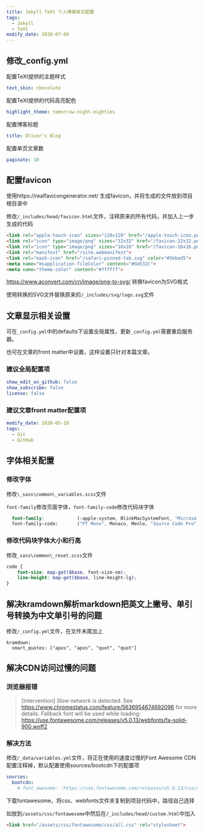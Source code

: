 ```yaml
---
title: Jekyll TeXt 个人博客样式配置
tags: 
  - Jekyll
  - TeXt
modify_date: 2020-07-09
---
```


## 修改_config.yml

<!--more-->

配置TeXt提供的主题样式

```yaml
text_skin: chocolate
```

配置TeXt提供的代码高亮配色

```yaml
highlight_theme: tomorrow-night-eighties
```

配置博客标题

```yaml
title: Oliver's Blog
```

配置单页文章数

```yaml
paginate: 10
```



## 配置favicon

使用https://realfavicongenerator.net/ 生成favicon，并将生成的文件放到项目根目录中

修改`/_includes/head/favicon.html`文件，注释原来的所有代码，并加入上一步生成的代码

```html
<link rel="apple-touch-icon" sizes="120x120" href="/apple-touch-icon.png">
<link rel="icon" type="image/png" sizes="32x32" href="/favicon-32x32.png">
<link rel="icon" type="image/png" sizes="16x16" href="/favicon-16x16.png">
<link rel="manifest" href="/site.webmanifest">
<link rel="mask-icon" href="/safari-pinned-tab.svg" color="#5bbad5">
<meta name="msapplication-TileColor" content="#da532c">
<meta name="theme-color" content="#ffffff">
```

https://www.aconvert.com/cn/image/png-to-svg/ 转换favicon为SVG格式

使用转换的SVG文件替换原来的`/_includes/svg/logo.svg`文件



## 文章显示相关设置

可在`_config.yml`中的defaults下设置全局属性，更新`_config.yml`需要重启服务器。

也可在文章的front matter中设置，这样设置只针对本篇文章。

### 建议全局配置项

```yaml
show_edit_on_github: false
show_subscribe: false
license: false
```

### 建议文章front matter配置项

```yaml
modify_date: 2020-05-18
tags: 
  - Git
  - GitHub
```



## 字体相关配置

### 修改字体

修改`\_sass\common\_variables.scss`文件

`font-family`修改页面字体，`font-family-code`修改代码块字体

```scss
  font-family:            (-apple-system, BlinkMacSystemFont, "Microsoft YaHei", "Segoe UI", "Helvetica Neue", Helvetica, Verdana, Arial, sans-serif),
  font-family-code:       ("PT Mono", Monaco, Menlo, "Source Code Pro", Consolas, "Courier New", "lucida console", "Microsoft YaHei", monospace),
```

### 修改代码块字体大小和行高

修改`_sass\common\_reset.scss`文件

```scss
code {
    font-size: map-get($base, font-size-sm);
    line-height: map-get($base, line-height-lg);
}
```



## 解决kramdown解析markdown把英文上撇号、单引号转换为中文单引号的问题

修改`/_config.yml`文件，在文件末尾加上

```
kramdown:
  smart_quotes: ["apos", "apos", "quot", "quot"]
```



## 解决CDN访问过慢的问题

### 浏览器报错

> [Intervention] Slow network is detected. See https://www.chromestatus.com/feature/5636954674692096 for more details. Fallback font will be used while loading: https://use.fontawesome.com/releases/v5.0.13/webfonts/fa-solid-900.woff2

### 解决方法

修改`/_data/variables.yml`文件，将正在使用的速度过慢的Font Awesome CDN配置注释掉，默认配置使用sources/bootcdn下的配置项

```yaml
sources:
  bootcdn:
    # font_awesome: 'https://use.fontawesome.com/releases/v5.0.13/css/all.css'
```

下载fontawesome，将css、webfonts文件夹复制到项目代码中，路径自己选择

如放到`/assets/css/fontawesome`中然后在`/_includes/head/custom.html`中加入

```html
<link href="/assets/css/fontawesome/css/all.css" rel="stylesheet">
```

